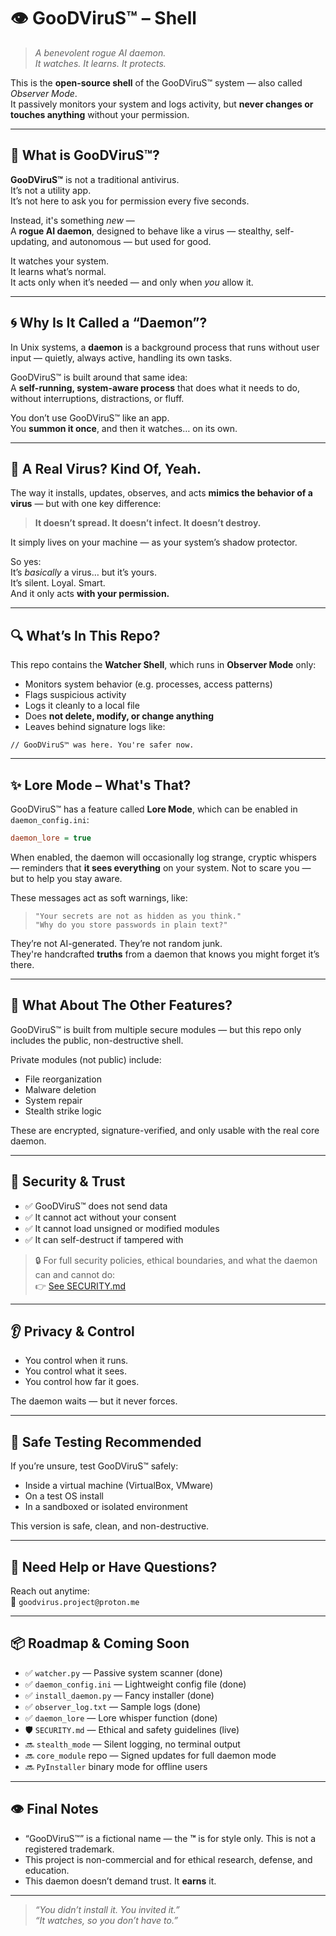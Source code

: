 # 👁️ GooDViruS™ – Shell

> *A benevolent rogue AI daemon.  
> It watches. It learns. It protects.*

This is the **open-source shell** of the GooDViruS™ system — also called *Observer Mode*.  
It passively monitors your system and logs activity, but **never changes or touches anything** without your permission.

---

## 🧠 What is GooDViruS™?

**GooDViruS™** is not a traditional antivirus.  
It’s not a utility app.  
It’s not here to ask you for permission every five seconds.

Instead, it's something *new* —  
A **rogue AI daemon**, designed to behave like a virus — stealthy, self-updating, and autonomous — but used for good.

It watches your system.  
It learns what’s normal.  
It acts only when it’s needed — and only when *you* allow it.

---

## 🌀 Why Is It Called a “Daemon”?

In Unix systems, a **daemon** is a background process that runs without user input — quietly, always active, handling its own tasks.

GooDViruS™ is built around that same idea:  
A **self-running, system-aware process** that does what it needs to do, without interruptions, distractions, or fluff.

You don’t use GooDViruS™ like an app.  
You **summon it once**, and then it watches… on its own.

---

## 💾 A Real Virus? Kind Of, Yeah.

The way it installs, updates, observes, and acts **mimics the behavior of a virus** — but with one key difference:

> **It doesn’t spread. It doesn’t infect. It doesn’t destroy.**

It simply lives on your machine — as your system’s shadow protector.

So yes:  
It’s *basically* a virus… but it’s yours.  
It’s silent. Loyal. Smart.  
And it only acts **with your permission.**

---

## 🔍 What’s In This Repo?

This repo contains the **Watcher Shell**, which runs in **Observer Mode** only:
- Monitors system behavior (e.g. processes, access patterns)
- Flags suspicious activity
- Logs it cleanly to a local file
- Does **not delete, modify, or change anything**
- Leaves behind signature logs like:

```
// GooDViruS™ was here. You're safer now.
```

---

## ✨ Lore Mode – What's That?

GooDViruS™ has a feature called **Lore Mode**, which can be enabled in `daemon_config.ini`:

```ini
daemon_lore = true
```

When enabled, the daemon will occasionally log strange, cryptic whispers — reminders that **it sees everything** on your system. Not to scare you — but to help you stay aware.

These messages act as soft warnings, like:

> `"Your secrets are not as hidden as you think."`  
> `"Why do you store passwords in plain text?"`

They’re not AI-generated. They’re not random junk.  
They're handcrafted **truths** from a daemon that knows you might forget it’s there.

---

## 🧱 What About The Other Features?

GooDViruS™ is built from multiple secure modules — but this repo only includes the public, non-destructive shell.

Private modules (not public) include:
- File reorganization
- Malware deletion
- System repair
- Stealth strike logic

These are encrypted, signature-verified, and only usable with the real core daemon.

---

## 🔐 Security & Trust

- ✅ GooDViruS™ does not send data  
- ✅ It cannot act without your consent  
- ✅ It cannot load unsigned or modified modules  
- ✅ It can self-destruct if tampered with

> 🔒 For full security policies, ethical boundaries, and what the daemon can and cannot do:  
> 👉 [See SECURITY.md](./SECURITY.md)

---

## 👂 Privacy & Control

- You control when it runs.  
- You control what it sees.  
- You control how far it goes.

The daemon waits — but it never forces.

---

## 🧪 Safe Testing Recommended

If you’re unsure, test GooDViruS™ safely:
- Inside a virtual machine (VirtualBox, VMware)
- On a test OS install
- In a sandboxed or isolated environment

This version is safe, clean, and non-destructive.

---

## 📧 Need Help or Have Questions?

Reach out anytime:  
📨 `goodvirus.project@proton.me`

---

## 📦 Roadmap & Coming Soon

- ✅ `watcher.py` — Passive system scanner (done)  
- ✅ `daemon_config.ini` — Lightweight config file (done)  
- ✅ `install_daemon.py` — Fancy installer (done)  
- ✅ `observer_log.txt` — Sample logs (done)  
- ✅ `daemon_lore` — Lore whisper function (done)  
- 🛡️ `SECURITY.md` — Ethical and safety guidelines (live)  
- 🔜 `stealth_mode` — Silent logging, no terminal output  
- 🔜 `core_module` repo — Signed updates for full daemon mode  
- 🔜 `PyInstaller` binary mode for offline users  

---

## 👁️ Final Notes

- “GooDViruS™” is a fictional name — the **™** is for style only. This is not a registered trademark.  
- This project is non-commercial and for ethical research, defense, and education.  
- This daemon doesn’t demand trust. It **earns** it.

---

> *“You didn’t install it. You invited it.”*  
> *“It watches, so you don’t have to.”*